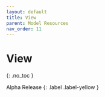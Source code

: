 ```yaml
---
layout: default
title: View
parent: Model Resources
nav_order: 11
---
```


# View
{: .no_toc }

Alpha Release
{: .label .label-yellow }